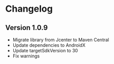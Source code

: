 # Changelog

## Version 1.0.9
- Migrate library from Jcenter to Maven Central
- Update dependencies to AndroidX
- Update targetSdkVersion to 30
- Fix warnings